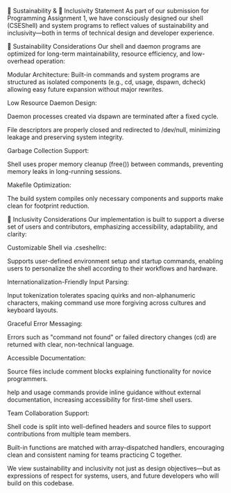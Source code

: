 🌱 Sustainability & 🤝 Inclusivity Statement
As part of our submission for Programming Assignment 1, we have consciously designed our shell (CSEShell) and system programs to reflect values of sustainability and inclusivity—both in terms of technical design and developer experience.

🌱 Sustainability Considerations
Our shell and daemon programs are optimized for long-term maintainability, resource efficiency, and low-overhead operation:

Modular Architecture: Built-in commands and system programs are structured as isolated components (e.g., cd, usage, dspawn, dcheck) allowing easy future expansion without major rewrites.

Low Resource Daemon Design:

Daemon processes created via dspawn are terminated after a fixed cycle.

File descriptors are properly closed and redirected to /dev/null, minimizing leakage and preserving system integrity.

Garbage Collection Support:

Shell uses proper memory cleanup (free()) between commands, preventing memory leaks in long-running sessions.

Makefile Optimization:

The build system compiles only necessary components and supports make clean for footprint reduction.

🤝 Inclusivity Considerations
Our implementation is built to support a diverse set of users and contributors, emphasizing accessibility, adaptability, and clarity:

Customizable Shell via .cseshellrc:

Supports user-defined environment setup and startup commands, enabling users to personalize the shell according to their workflows and hardware.

Internationalization-Friendly Input Parsing:

Input tokenization tolerates spacing quirks and non-alphanumeric characters, making command use more forgiving across cultures and keyboard layouts.

Graceful Error Messaging:

Errors such as "command not found" or failed directory changes (cd) are returned with clear, non-technical language.

Accessible Documentation:

Source files include comment blocks explaining functionality for novice programmers.

help and usage commands provide inline guidance without external documentation, increasing accessibility for first-time shell users.

Team Collaboration Support:

Shell code is split into well-defined headers and source files to support contributions from multiple team members.

Built-in functions are matched with array-dispatched handlers, encouraging clean and consistent naming for teams practicing C together.

We view sustainability and inclusivity not just as design objectives—but as expressions of respect for systems, users, and future developers who will build on this codebase.
